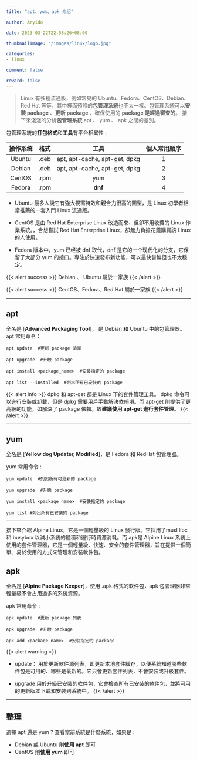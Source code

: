 ```yaml
---
title: "apt、yum、apk 介绍"

author: Aryido

date: 2023-03-22T22:58:26+08:00

thumbnailImage: "/images/linux/logo.jpg"

categories:
- linux

comment: false

reward: false
---
```

<!--BODY-->
> Linux 有多種流通版，例如常見的 Ubuntu、Fedora、CentOS、Debian、Red Hat 等等，其中裡面預設的**包管理系統**也不太一樣。包管理系統可以**安裝 package** 、**更新 package** 、確保使用的 **package 是經過審查的**。 接下來淺淺的分析**包管理系統** apt 、 yum 、 apk 之間的差別。
>
<!--more-->

包管理系統的**打包格式**和**工具**有平台相異性 :


| 操作系统 | 格式 | 工具 | 個人常用順序 |
| :---: | :---: | :---: | :---: |
| Ubuntu | .deb | apt, apt-cache, apt-get, dpkg | 1 |
| Debian | .deb | apt, apt-cache, apt-get, dpkg | 2 |
| CentOS | .rpm | yum | 3 |
| Fedora | .rpm | **dnf** | 4 |

- Ubuntu 最多人說它有強大視窗特效和親合力很高的圖型，是 Linux 初學者相當推薦的一套入門 Linux 流通版。

- CentOS 是由 Red Hat Enterprise Linux 改造而來、但卻不用收費的 Linux 作業系統。，合想嘗試 Red Hat Enterprise Linux，卻無力負擔花錢購買該 Linux 的人使用。

- Fedora 版本中，yum 已经被 dnf 取代，dnf 是它的一个现代化的分支，它保留了大部分 yum 的接口。專注於快速發布新功能，可以最快嘗鮮但也不太穩定。

{{< alert success >}}
Debian 、 Ubuntu 屬於一家族
{{< /alert >}}

{{< alert success >}}
CentOS、Fedora、Red Hat 屬於一家族
{{< /alert >}}

---
## apt
全名是 [**Advanced Packaging Tool**]， 是 Debian 和 Ubuntu 中的包管理器。
apt 常用命令：　　
```shell
apt update  #更新 package 清單

apt upgrade  #升級 package

apt install <package_name>  #安裝指定的 package

apt list --installed  #列出所有已安裝的 package

```

{{< alert info >}}
dpkg 和 apt-get 都是 Linux 下的套件管理工具。 dpkg 命令可以進行安裝或卸載，但是 dpkg 需要用戶手動解決依賴項。而 apt-get 則提供了更高級的功能，如解決了 package 依賴。故**建議使用 apt-get 進行套件管理**。
{{< /alert >}}

---

## yum
全名是 [**Yellow dog Updater, Modified**]，是 Fedora 和 RedHat 包管理器。

yum 常用命令 :
```shell
yum update  #列出所有可更新的 package

yum upgrade  #升級 package

yum install <package_name>  #安裝指定的 package

yum list #列出所有已安裝的 package

```

---

接下來介紹 Alpine Linux，它是一個輕量級的 Linux 發行版。它採用了musl libc 和 busybox 以減小系統的體積和運行時資源消耗。而 apk是 Alpine Linux 系統上使用的套件管理器，它是一個輕量級、快速、安全的套件管理器，旨在提供一個簡單、易於使用的方式來管理和安裝軟件包。

## apk
全名是 [**Alpine Package Keeper**]，使用 .apk 格式的軟件包，apk 包管理器非常輕量級不會占用過多的系統資源。

apk 常用命令 :
```shell
apk update  #更新 package 列表

apk upgrade  #升級 package

apk add <package_name>  #安裝指定的 package

```

{{< alert warning >}}
- update：
  用於更新軟件源列表，即更新本地套件緩存，以便系統知道哪些軟件包是可用的、哪些是最新的。它只會更新套件列表，不會安裝或升級套件。

- upgrade
  用於升級已安裝的軟件包，它會檢查所有已安裝的軟件包，並將可用的更新版本下載和安裝到系統中。
{{< /alert >}}



---

## 整理

選擇 apt 還是 yum ? 查看當前系統是什麼系統，如果是 :
- Debian 或 Ubuntu 則**使用 apt** 即可
- CentOS 則**使用 yum** 即可





